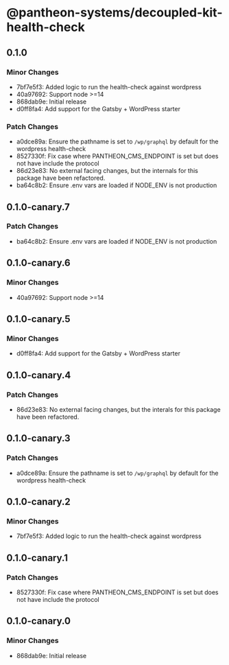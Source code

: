 # @pantheon-systems/decoupled-kit-health-check

## 0.1.0

### Minor Changes

- 7bf7e5f3: Added logic to run the health-check against wordpress
- 40a97692: Support node >=14
- 868dab9e: Initial release
- d0ff8fa4: Add support for the Gatsby + WordPress starter

### Patch Changes

- a0dce89a: Ensure the pathname is set to `/wp/graphql` by default for the
  wordpress health-check
- 8527330f: Fix case where PANTHEON_CMS_ENDPOINT is set but does not have
  include the protocol
- 86d23e83: No external facing changes, but the internals for this package have
  been refactored.
- ba64c8b2: Ensure .env vars are loaded if NODE_ENV is not production

## 0.1.0-canary.7

### Patch Changes

- ba64c8b2: Ensure .env vars are loaded if NODE_ENV is not production

## 0.1.0-canary.6

### Minor Changes

- 40a97692: Support node >=14

## 0.1.0-canary.5

### Minor Changes

- d0ff8fa4: Add support for the Gatsby + WordPress starter

## 0.1.0-canary.4

### Patch Changes

- 86d23e83: No external facing changes, but the interals for this package have
  been refactored.

## 0.1.0-canary.3

### Patch Changes

- a0dce89a: Ensure the pathname is set to `/wp/graphql` by default for the
  wordpress health-check

## 0.1.0-canary.2

### Minor Changes

- 7bf7e5f3: Added logic to run the health-check against wordpress

## 0.1.0-canary.1

### Patch Changes

- 8527330f: Fix case where PANTHEON_CMS_ENDPOINT is set but does not have
  include the protocol

## 0.1.0-canary.0

### Minor Changes

- 868dab9e: Initial release
